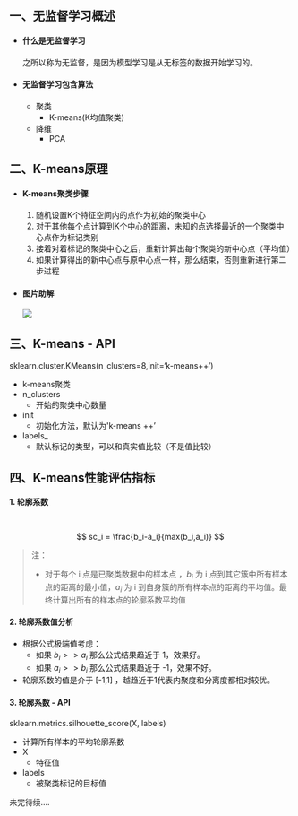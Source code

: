 ## 一、无监督学习概述

+ #### 什么是无监督学习

  之所以称为无监督，是因为模型学习是从无标签的数据开始学习的。

+ #### 无监督学习包含算法

  - 聚类
    - K-means(K均值聚类)
  - 降维
    - PCA

## 二、K-means原理

+ #### K-means聚类步骤

  1. 随机设置K个特征空间内的点作为初始的聚类中心
  2. 对于其他每个点计算到K个中心的距离，未知的点选择最近的一个聚类中心点作为标记类别
  3. 接着对着标记的聚类中心之后，重新计算出每个聚类的新中心点（平均值）
  4. 如果计算得出的新中心点与原中心点一样，那么结束，否则重新进行第二步过程

+ #### 图片助解

  ![](\img\K-means过程分析.png)

## 三、K-means - API

sklearn.cluster.KMeans(n_clusters=8,init=‘k-means++’)

- k-means聚类
- n_clusters
  - 开始的聚类中心数量
- init
  - 初始化方法，默认为'k-means ++’
- labels_
  - 默认标记的类型，可以和真实值比较（不是值比较）

## 四、K-means性能评估指标

#### 1. 轮廓系数

​	
$$
sc_i = \frac{b_i-a_i}{max(b_i,a_i)}
$$

> 注：
>
> + 对于每个 i 点是已聚类数据中的样本点 ，$b_i$ 为 i 点到其它簇中所有样本点的距离的最小值，$a_i$ 为 i 到自身簇的所有样本点的距离的平均值。最终计算出所有的样本点的轮廓系数平均值

#### 2. 轮廓系数值分析

- 根据公式极端值考虑：
  - 如果 $b_i >>a_i$ 那么公式结果趋近于 1，效果好。
  - 如果 $a_i>>b_i$ 那么公式结果趋近于 -1，效果不好。
- 轮廓系数的值是介于 [-1,1] ，越趋近于1代表内聚度和分离度都相对较优。

#### 3. 轮廓系数 - API 

sklearn.metrics.silhouette_score(X, labels)

- 计算所有样本的平均轮廓系数
- X
  - 特征值
- labels
  - 被聚类标记的目标值



未完待续....